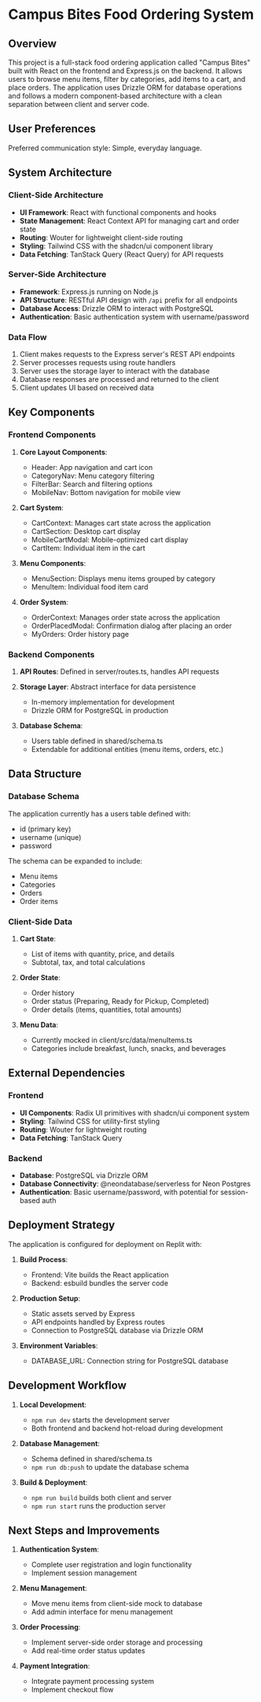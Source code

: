 # Campus Bites Food Ordering System

## Overview
This project is a full-stack food ordering application called "Campus Bites" built with React on the frontend and Express.js on the backend. It allows users to browse menu items, filter by categories, add items to a cart, and place orders. The application uses Drizzle ORM for database operations and follows a modern component-based architecture with a clean separation between client and server code.

## User Preferences
Preferred communication style: Simple, everyday language.

## System Architecture

### Client-Side Architecture
- **UI Framework**: React with functional components and hooks
- **State Management**: React Context API for managing cart and order state
- **Routing**: Wouter for lightweight client-side routing
- **Styling**: Tailwind CSS with the shadcn/ui component library
- **Data Fetching**: TanStack Query (React Query) for API requests

### Server-Side Architecture
- **Framework**: Express.js running on Node.js
- **API Structure**: RESTful API design with `/api` prefix for all endpoints
- **Database Access**: Drizzle ORM to interact with PostgreSQL
- **Authentication**: Basic authentication system with username/password

### Data Flow
1. Client makes requests to the Express server's REST API endpoints
2. Server processes requests using route handlers
3. Server uses the storage layer to interact with the database
4. Database responses are processed and returned to the client
5. Client updates UI based on received data

## Key Components

### Frontend Components
1. **Core Layout Components**: 
   - Header: App navigation and cart icon
   - CategoryNav: Menu category filtering
   - FilterBar: Search and filtering options
   - MobileNav: Bottom navigation for mobile view

2. **Cart System**:
   - CartContext: Manages cart state across the application
   - CartSection: Desktop cart display
   - MobileCartModal: Mobile-optimized cart display
   - CartItem: Individual item in the cart

3. **Menu Components**:
   - MenuSection: Displays menu items grouped by category
   - MenuItem: Individual food item card

4. **Order System**:
   - OrderContext: Manages order state across the application
   - OrderPlacedModal: Confirmation dialog after placing an order
   - MyOrders: Order history page

### Backend Components
1. **API Routes**: Defined in server/routes.ts, handles API requests
2. **Storage Layer**: Abstract interface for data persistence
   - In-memory implementation for development
   - Drizzle ORM for PostgreSQL in production

3. **Database Schema**: 
   - Users table defined in shared/schema.ts
   - Extendable for additional entities (menu items, orders, etc.)

## Data Structure

### Database Schema
The application currently has a users table defined with:
- id (primary key)
- username (unique)
- password

The schema can be expanded to include:
- Menu items
- Categories
- Orders
- Order items

### Client-Side Data
1. **Cart State**:
   - List of items with quantity, price, and details
   - Subtotal, tax, and total calculations

2. **Order State**:
   - Order history
   - Order status (Preparing, Ready for Pickup, Completed)
   - Order details (items, quantities, total amounts)

3. **Menu Data**:
   - Currently mocked in client/src/data/menuItems.ts
   - Categories include breakfast, lunch, snacks, and beverages

## External Dependencies

### Frontend
- **UI Components**: Radix UI primitives with shadcn/ui component system
- **Styling**: Tailwind CSS for utility-first styling
- **Routing**: Wouter for lightweight routing
- **Data Fetching**: TanStack Query

### Backend
- **Database**: PostgreSQL via Drizzle ORM
- **Database Connectivity**: @neondatabase/serverless for Neon Postgres
- **Authentication**: Basic username/password, with potential for session-based auth

## Deployment Strategy
The application is configured for deployment on Replit with:

1. **Build Process**:
   - Frontend: Vite builds the React application
   - Backend: esbuild bundles the server code

2. **Production Setup**:
   - Static assets served by Express
   - API endpoints handled by Express routes
   - Connection to PostgreSQL database via Drizzle ORM

3. **Environment Variables**:
   - DATABASE_URL: Connection string for PostgreSQL database

## Development Workflow
1. **Local Development**:
   - `npm run dev` starts the development server
   - Both frontend and backend hot-reload during development

2. **Database Management**:
   - Schema defined in shared/schema.ts
   - `npm run db:push` to update the database schema

3. **Build & Deployment**:
   - `npm run build` builds both client and server
   - `npm run start` runs the production server

## Next Steps and Improvements
1. **Authentication System**:
   - Complete user registration and login functionality
   - Implement session management

2. **Menu Management**:
   - Move menu items from client-side mock to database
   - Add admin interface for menu management

3. **Order Processing**:
   - Implement server-side order storage and processing
   - Add real-time order status updates

4. **Payment Integration**:
   - Integrate payment processing system
   - Implement checkout flow